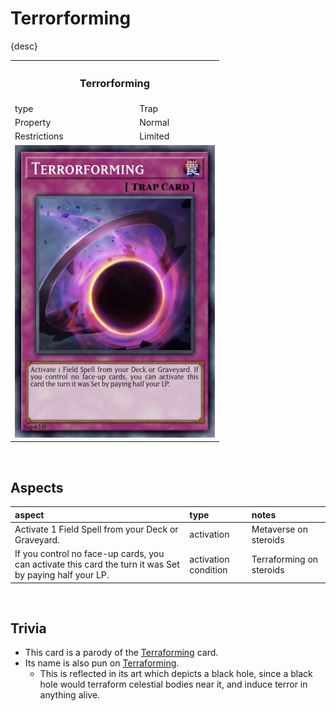 # Terrorforming

{desc}


<table>
  <tr>
    <th colspan="2"> <h3> Terrorforming </h3> </th>
  </tr>
  <tr>
    <td> type </td>
    <td> Trap </td>
  </tr>
  <tr>
    <td> Property </td>
    <td> Normal </td>
  </tr>
  <tr>
    <td> Restrictions </td>
    <td> Limited </td>
  </tr>
  <tr>
    <td colspan="2"> <img src="../../../.assets/cards/traps/Terrorforming.png" width="320px"> </td>
  </tr>
</table>


<br>


## Aspects

| aspect | type | notes |
| :----- | :--- | :---- |
| Activate 1 Field Spell from your Deck or Graveyard. | activation | Metaverse on steroids |
| If you control no face-up cards, you can activate this card the turn it was Set by paying half your LP. | activation condition | Terraforming on steroids |


<br>


## Trivia

- This card is a parody of the [Terraforming](https://yugipedia.com/wiki/Terraforming) card.
- Its name is also pun on [Terraforming](https://en.wikipedia.org/wiki/Terraforming).
  - This is reflected in its art which depicts a black hole, since a black hole would terraform celestial bodies near it, and induce terror in anything alive.
